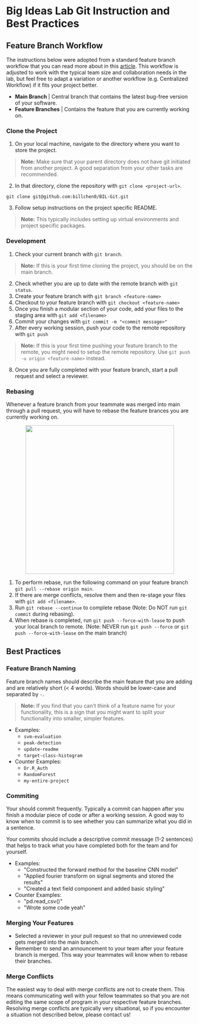 # Big Ideas Lab Git Instruction and Best Practices

## Feature Branch Workflow

The instructions below were adopted from a standard feature branch workflow that you can read more about in this [article](https://www.atlassian.com/git/tutorials/comparing-workflows/feature-branch-workflow). This workflow is adjusted to work with the typical team size and collaboration needs in the lab, but feel free to adapt a variation or another workflow (e.g. Centralized Workflow) if it fits your project better. 


* **Main Branch** | Central branch that contains the latest bug-free version of your software.
* **Feature Branches** | Contains the feature that you are currently working on.


### Clone the Project

1. On your local machine, navigate to the directory where you want to store the project. 
> **Note:** Make sure that your parent directory does not have git initiated from another project. A good separation from your other tasks are recommended.
2. In that directory, clone the repository with `git clone <project-url>`.
```
git clone git@github.com:billchen0/BIL-Git.git
```
3. Follow setup instructions on the project specific README.
> **Note:** This typically includes setting up virtual environments and project specific packages. 

### Development
1. Check your current branch with `git branch`.
> **Note:** If this is your first time cloning the project, you should be on the main branch. 
2. Check whether you are up to date with the remote branch with `git status`.
3. Create your feature branch with `git branch <feature-name>` 
4. Checkout to your feature branch with `git checkout <feature-name>`
5. Once you finish a modular section of your code, add your files to the staging area with `git add <filename>`
6. Commit your changes with `git commit -m "<commit message>"`
7. After every working session, push your code to the remote repository with `git push`
> **Note:** If this is your first time pushing your feature branch to the remote, you might need to setup the remote repository. Use `git push -u origin <feature-name>` instead. 
8. Once you are fully completed with your feature branch, start a pull request and select a reviewer. 

### Rebasing
Whenever a feature branch from your teammate was merged into main through a pull request, you will have to rebase the feature brances you are currently working on. 

<p align="center">
<img src="https://i.stack.imgur.com/VmHt6.png" width="400px"></img>
</p>

1. To perform rebase, run the following command on your feature branch `git pull --rebase origin main`.
2. If there are merge conflicts, resolve them and then re-stage your files with `git add <filename>`.
3. Run `git rebase --continue` to complete rebase (Note: Do NOT run `git commit` during rebasing).
4. When rebase is completed, run `git push --force-with-lease` to push your local branch to remote. (Note: NEVER run `git push --force` or `git push --force-with-lease` on the main branch)

## Best Practices

### Feature Branch Naming

Feature branch names should describe the main feature that you are adding and are relatively short (< 4 words). Words should be lower-case and separated by `-`. 

> **Note:** If you find that you can't think of a feature name for your functionality, this is a sign that you might want to split your functionality into smaller, simpler features. 

* Examples:
    - `svm-evaluation`
    - `peak-detection`
    - `update-readme`
    - `target-class-histogram`
* Counter Examples:
    - `Dr.R_Auth`
    - `RandomForest`
    - `my-entire-project`

### Commiting

Your should commit frequently. Typically a commit can happen after you finish a modular piece of code or after a working session. A good way to know when to commit is to see whether you can summarize what you did in a sentence. 

Your commits should include a descriptive commit message (1-2 sentences) that helps to track what you have completed both for the team and for yourself. 

* Examples:
    * "Constructed the forward method for the baseline CNN model" 
    * "Applied fourier transform on signal segments and stored the results"
    * "Created a text field component and added basic styling"
* Counter Examples:
    * "pd.read_csv()"
    * "Wrote some code yeah" 

### Merging Your Features

* Selected a reviewer in your pull request so that no unreviewed code gets merged into the main branch. 
* Remember to send an announcement to your team after your feature branch is merged. This way your teammates will know when to rebase their branches. 

### Merge Conflicts

The easiest way to deal with merge conflicts are not to create them. This means communicating well with your fellow teammates so that you are not editing the same scope of program in your respective feature branches. Resolving merge conflicts are typically very situational, so if you encounter a situation not described below, please contact us!
